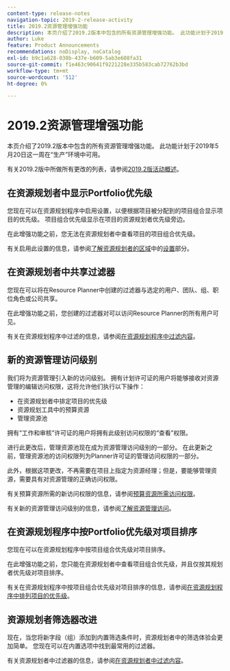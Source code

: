 ```yaml
---
content-type: release-notes
navigation-topic: 2019-2-release-activity
title: 2019.2资源管理增强功能
description: 本页介绍了2019.2版本中包含的所有资源管理增强功能。 此功能计划于2019年5月20日这一周在“生产”环境中可用。
author: Luke
feature: Product Announcements
recommendations: noDisplay, noCatalog
exl-id: b9c1a628-030b-437e-b609-5ab3e608fa31
source-git-commit: f1e463c90641f9221228e335b583cab72762b3bd
workflow-type: tm+mt
source-wordcount: '512'
ht-degree: 0%

---
```


# 2019.2资源管理增强功能

本页介绍了2019.2版本中包含的所有资源管理增强功能。 此功能计划于2019年5月20日这一周在“生产”环境中可用。

有关2019.2版中所做所有更改的列表，请参阅[2019.2版活动概述](../../../../product-announcements/product-releases/quarterly-release-archive/2019.2-release-activity/2019-2-release-activity-overview.md)。

## 在资源规划者中显示Portfolio优先级

您现在可以在资源规划程序中启用设置，以便根据项目被分配到的项目组合显示项目的优先级。 项目组合优先级显示在项目的资源规划者优先级旁边。

在此增强功能之前，您无法在资源规划者中查看项目的项目组合优先级。

有关启用此设置的信息，请参阅[了解资源规划者的区域](../../../../resource-mgmt/resource-planning/resource-planner-navigation.md)中的[设置](../../../../resource-mgmt/resource-planning/resource-planner-navigation.md#settings)部分。

## 在资源规划者中共享过滤器

您现在可以将在Resource Planner中创建的过滤器与选定的用户、团队、组、职位角色或公司共享。

在此增强功能之前，您创建的过滤器对可以访问Resource Planner的所有用户可见。

有关在资源规划程序中过滤的信息，请参阅[在资源规划程序中过滤内容](../../../../resource-mgmt/resource-planning/filter-resource-planner.md)。

## 新的资源管理访问级别

我们将为资源管理引入新的访问级别。 拥有计划许可证的用户将能够接收对资源管理的编辑访问权限，这将允许他们执行以下操作：

* 在资源规划者中排定项目的优先级
* 资源规划工具中的预算资源
* 管理资源池

拥有“工作和审核”许可证的用户将拥有此级别访问权限的“查看”权限。

进行此更改后，管理资源池现在成为资源管理访问级别的一部分。 在此更新之前，管理资源池的访问权限列为Planner许可证的管理访问权限的一部分。

此外，根据这项更改，不再需要在项目上指定为资源经理；但是，要能够管理资源，需要具有对资源管理的正确访问权限。

有关预算资源所需的新访问权限的信息，请参阅[预算资源所需访问权限](../../../../resource-mgmt/resource-planning/access-needed-to-budget-resources.md)。

有关新的资源管理访问级别的信息，请参阅[了解资源管理访问](../../../../administration-and-setup/add-users/configure-and-grant-access/grant-access-resource-management.md)。

## 在资源规划程序中按Portfolio优先级对项目排序

您现在可以在资源规划程序中按项目组合优先级对项目排序。

在此增强功能之前，您只能在资源规划者中查看项目组合优先级，并且仅按其规划者优先级对项目排序。

有关在资源规划程序中按项目组合优先级对项目排序的信息，请参阅[在资源规划程序中排列项目的优先级](../../../../resource-mgmt/resource-planning/prioritize-projects-resource-planner.md)。

## 资源规划者筛选器改进

现在，当您将新字段（组）添加到内置筛选条件时，资源规划者中的筛选体验会更加简单。 您现在可以在内置选项中找到最常用的过滤器。

有关资源规划者中过滤器的信息，请参阅[在资源规划者中过滤内容](../../../../resource-mgmt/resource-planning/filter-resource-planner.md)。

